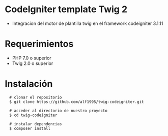 # CodeIgniter template Twig 2

- Integracion del motor de plantilla twig en el framework codeigniter 3.1.11

# Requerimientos

- PHP 7.0 o superior
- Twig 2.0 o superior

# Instalación
```
  # clonar el repositorio
  $ git clone https://github.com/alf1995/twig-codeigniter.git
  
  # acceder al directorio de nuestro proyecto
  $ cd twig-codeigniter
  
  # instalar dependencias
  $ composer install
```




